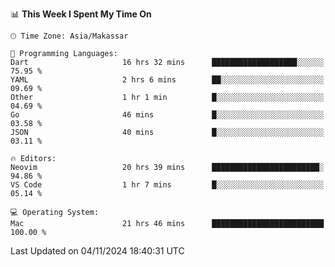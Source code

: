 <!--START_SECTION:waka-->
📊 **This Week I Spent My Time On** 

```text
🕑︎ Time Zone: Asia/Makassar

💬 Programming Languages: 
Dart                     16 hrs 32 mins      ███████████████████░░░░░░   75.95 % 
YAML                     2 hrs 6 mins        ██░░░░░░░░░░░░░░░░░░░░░░░   09.69 % 
Other                    1 hr 1 min          █░░░░░░░░░░░░░░░░░░░░░░░░   04.69 % 
Go                       46 mins             █░░░░░░░░░░░░░░░░░░░░░░░░   03.58 % 
JSON                     40 mins             █░░░░░░░░░░░░░░░░░░░░░░░░   03.11 % 

🔥 Editors: 
Neovim                   20 hrs 39 mins      ████████████████████████░   94.86 % 
VS Code                  1 hr 7 mins         █░░░░░░░░░░░░░░░░░░░░░░░░   05.14 % 

💻 Operating System: 
Mac                      21 hrs 46 mins      █████████████████████████   100.00 % 
```


 Last Updated on 04/11/2024 18:40:31 UTC
<!--END_SECTION:waka-->

